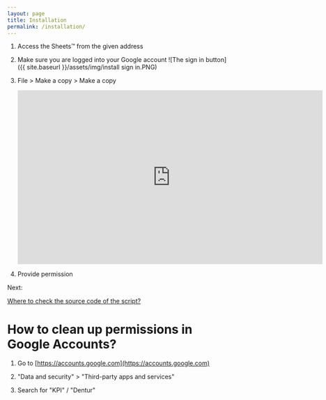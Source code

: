 ```yaml
---
layout: page
title: Installation
permalink: /installation/
---
```

1. Access the Sheets™ from the given address

2. Make sure you are logged into your Google account
![The sign in button]({{ site.baseurl }}/assets/img/install sign in.PNG)

3. File > Make a copy > Make a copy

    <iframe width="700" height="400" src="https://www.youtube.com/embed/ege2S0QJ13Y?si=fSEo5sl45Y74y5qJ" title="YouTube video player" frameborder="0" allow="accelerometer; autoplay; clipboard-write; encrypted-media; gyroscope; picture-in-picture; web-share" allowfullscreen></iframe>

4. Provide permission

Next:

[Where to check the source code of the script?](/advanced-check-source-code/)

# How to clean up permissions in Google Accounts?
1. Go to [https://accounts.google.com](https://accounts.google.com)

1. "Data and security" > "Third-party apps and services"

1. Search for "KPI" / "Dentur"